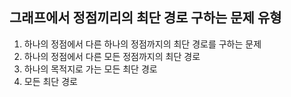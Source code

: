 ## 그래프에서 정점끼리의 최단 경로 구하는 문제 유형

1. 하나의 정점에서 다른 하나의 정점까지의 최단 경로를 구하는 문제
2. 하나의 정점에서 다른 모든 정점까지의 최단 경로
3. 하나의 목적지로 가는 모든 최단 경로
4. 모든 최단 경로

